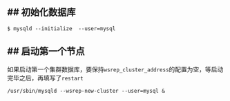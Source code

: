 ## ## 初始化数据库
```
$ mysqld --initialize  --user=mysql
```

## ## 启动第一个节点

如果启动第一个集群数据库，要保持`wsrep_cluster_address`的配置为空，等启动完毕之后，再填写了`restart`

```
/usr/sbin/mysqld --wsrep-new-cluster --user=mysql &
```